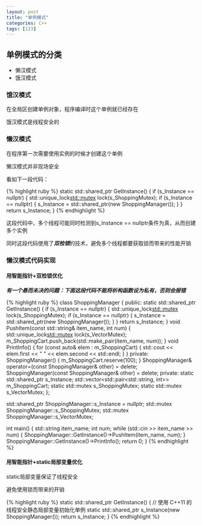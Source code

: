 ```yaml
---
layout: post
title: "单例模式"
categories: C++
tags: [123]
---
```


## 单例模式的分类

- 懒汉模式
- 饿汉模式

### 饿汉模式

在全局区创建单例对象，程序编译时这个单例就已经存在

饿汉模式是线程安全的

### 懒汉模式

在程序第一次需要使用实例的时候才创建这个单例

懒汉模式并非现场安全

看如下一段代码：

{% highlight ruby %}
static std::shared_ptr<ShoppingManager> GetInstance()
{
    if (s_Instance == nullptr)
    {
        std::unique_lock<std::mutex> lock(s_ShoppingMutex);
        if (s_Instance == nullptr)
        {
            s_Instance = std::shared_ptr<ShoppingManager>(new ShoppingManager());
        }
    }
    return s_Instance;
}
{% endhighlight %}

这段代码中，多个线程可能同时检测到s_Instance == nullptr条件为真，从而创建多个实例

同时这段代码使用了***双检锁***的技术，避免多个线程都要获取锁而带来的性能开销

### 懒汉模式代码实现

#### 用智能指针+双检锁优化

***有一个悬而未决的问题：下面这段代码不能将析构函数设为私有，否则会报错***

{% highlight ruby %}
class ShoppingManager
{
public:
	static std::shared_ptr<ShoppingManager> GetInstance()
	{
		if (s_Instance == nullptr)
		{
			std::unique_lock<std::mutex> lock(s_ShoppingMutex);
			if (s_Instance == nullptr)
			{
				s_Instance = std::shared_ptr<ShoppingManager>(new ShoppingManager());
			}
		}
		return s_Instance;
	}
	void PushItem(const std::string& item_name, int num)
	{
		std::unique_lock<std::mutex> lock(s_VectorMutex);
		m_ShoppingCart.push_back(std::make_pair(item_name, num));
	}
	void PrintInfo()
	{
		for (const auto& elem : m_ShoppingCart)
		{
			std::cout << elem.first << " " << elem.second << std::endl;
		}
	}
private:
	ShoppingManager() 
	{ 
		m_ShoppingCart.reserve(100);
	}
	ShoppingManager& operator=(const ShoppingManager& other) = delete;
	ShoppingManager(const ShoppingManager& other) = delete;
private:
	static std::shared_ptr<ShoppingManager> s_Instance;
	std::vector<std::pair<std::string, int>> m_ShoppingCart;
	static std::mutex s_ShoppingMutex;
	static std::mutex s_VectorMutex;
};

std::shared_ptr<ShoppingManager> ShoppingManager::s_Instance = nullptr;
std::mutex ShoppingManager::s_ShoppingMutex;
std::mutex ShoppingManager::s_VectorMutex;

int main() 
{
	std::string item_name; 
	int num;
	while (std::cin >> item_name >> num)
	{
		ShoppingManager::GetInstance()->PushItem(item_name, num);
	}
	ShoppingManager::GetInstance()->PrintInfo();
	return 0;
}
{% endhighlight %}

#### 用智能指针+static局部变量优化

static局部变量保证了线程安全

避免使用锁而带来的开销

{% highlight ruby %}
static std::shared_ptr<ShoppingManager> GetInstance()
{
    // 使用 C++11 的线程安全静态局部变量初始化单例
    static std::shared_ptr<ShoppingManager> s_Instance(new ShoppingManager());
    return s_Instance;
}
{% endhighlight %}

